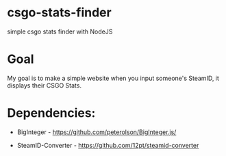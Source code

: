 # csgo-stats-finder
simple csgo stats finder with NodeJS

# Goal
My goal is to make a simple website when you input someone's SteamID, it displays their CSGO Stats.

# Dependencies:

- BigInteger - https://github.com/peterolson/BigInteger.js/

- SteamID-Converter - https://github.com/12pt/steamid-converter
